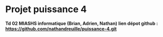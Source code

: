 # Projet puissance 4 
__Td 02 MIASHS informatique (Brian, Adrien, Nathan)__
__lien dépot github : https://github.com/nathandreuille/puissance-4.git__
